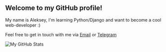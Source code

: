 ## Welcome to my GitHub profile!

My name is Aleksey, I'm learning Python/Django and want to become a cool web-developer :)

Feel free to get in touch with me via [Email](mailto:helicooper7@gmail.com) or [Telegram](https://t.me/omg_ktv)

![My GitHub Stats](https://github-readme-stats.vercel.app/api?username=ktv-sky&theme=merko)
